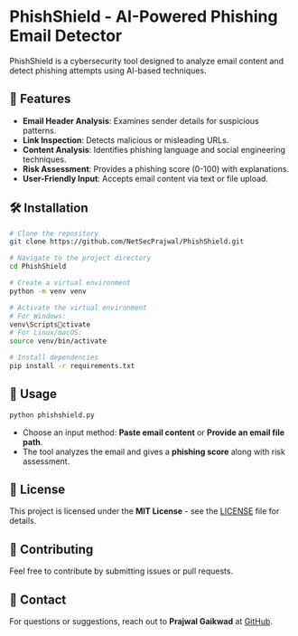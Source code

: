 # PhishShield - AI-Powered Phishing Email Detector

PhishShield is a cybersecurity tool designed to analyze email content and detect phishing attempts using AI-based techniques.

## 🚀 Features
- **Email Header Analysis**: Examines sender details for suspicious patterns.
- **Link Inspection**: Detects malicious or misleading URLs.
- **Content Analysis**: Identifies phishing language and social engineering techniques.
- **Risk Assessment**: Provides a phishing score (0-100) with explanations.
- **User-Friendly Input**: Accepts email content via text or file upload.

## 🛠️ Installation

```bash
# Clone the repository
git clone https://github.com/NetSecPrajwal/PhishShield.git

# Navigate to the project directory
cd PhishShield

# Create a virtual environment
python -m venv venv

# Activate the virtual environment
# For Windows:
venv\Scriptsctivate
# For Linux/macOS:
source venv/bin/activate

# Install dependencies
pip install -r requirements.txt
```

## 🎯 Usage

```bash
python phishshield.py
```

- Choose an input method: **Paste email content** or **Provide an email file path**.
- The tool analyzes the email and gives a **phishing score** along with risk assessment.

## 📜 License

This project is licensed under the **MIT License** - see the [LICENSE](LICENSE) file for details.

## 🤝 Contributing

Feel free to contribute by submitting issues or pull requests.

## 📧 Contact

For questions or suggestions, reach out to **Prajwal Gaikwad** at [GitHub](https://github.com/NetSecPrajwal).
